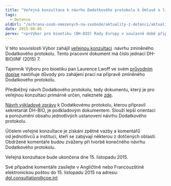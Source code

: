 ```yaml
---
title: "Veřejná konzultace k návrhu Dodatkového protokolu k Úmluvě o lidských právech a biomedicíně"
tags:
  - Detence
oldUrl: "/ochrana-osob-omezenych-na-svobode/aktuality-z-detenci/aktuality-z-detenci-2015/verejna-konzultace-k-navrhu-dodatkoveho-protokolu-k-umluve-o-lidskych-pravech-a-biomedicin/"
date: 2015-08-06
perex: "<p>Výbor pro bioetiku (DH-BIO) Rady Evropy v současné době připravuje Dodatkový protokol k Úmluvě o lidských právech a biomedicíně (Oviedská úmluva, vyhlášena pod č. 96/2001 Sb. m. s.), který se bude věnovat problematice ochrany lidských práv a důstojnosti osob s duševní poruchou s ohledem na nedobrovolnou hospitalizaci a nedobrovolnou léčbu. </p>"
---
```


<!-- imported from the old website -->

<p class="MsoNormal">V této souvislosti Výbor zahájil <a title="Otevření do nového okna" href="http://www.coe.int/en/web/bioethics/-/public-consultation-on-a-working-document" target="_blank">veřejnou konzultaci</a>  návrhu zmíněného Dodatkového protokolu. Tento pracovní dokument má číslo jednací
DH-BIO/INF (2015) 7.</p>

<p class="MsoNormal">Tajemník Výboru pro bioetiku pan Laurence Lwoff ve svém
<a href="https://rm.coe.int/CoERMPublicCommonSearchServices/DisplayDCTMContent?documentId=09000016804583c0" target="_blank">průvodním dopise</a> nastiňuje důvody pro zahájení prací na přípravě zmíněného Dodatkového
protokolu. </p>

<p class="MsoNormal">Předběžný návrh Dodatkového protokolu, tedy dokumentu, který
je pro veřejnou konzultaci primárně určen, naleznete <a href="https://rm.coe.int/CoERMPublicCommonSearchServices/DisplayDCTMContent?documentId=09000016804583bc" target="_blank">zde</a>.</p>

<p class="MsoNormal"><a href="https://rm.coe.int/CoERMPublicCommonSearchServices/DisplayDCTMContent?documentId=09000016804583be" target="_blank">Návrh výkladové zprávy</a> k Dodatkovému protokolu, kterou připravil sekretariát DH-BIO, je
podkladovým dokumentem. Slouží lepší orientaci a porozumění obsahu jednotlivých
ustanovení návrhu Dodatkového protokolu.</p>

<p class="MsoNormal">Účelem veřejné konzultace je získání zpětné vazby a
komentářů od jednotlivců a institucí, kteří se zabývají některou
z dotčených oblastí. Obdržené komentáře budou zváženy při tvorbě konečného
návrhu Dodatkového protokolu.</p>

<p class="MsoNormal">Veřejná konzultace bude ukončena dne 15. listopadu 2015. </p>

<p class="MsoNormal">Své případné komentáře zasílejte v Angličtině nebo
Francouzštině elektronickou poštou do 15. listopadu 2015 na adresu: <a href="mailto:dgI.consultation@coe.int">dgI.consultation@coe.int</a> </p>
